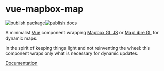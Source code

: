 # vue-mapbox-map

[![publish package](https://github.com/benchmark-urbanism/vue-mapbox-map/actions/workflows/publish_package.yml/badge.svg)](https://github.com/benchmark-urbanism/vue-mapbox-map/actions/workflows/publish_package.yml)[![publish docs](https://github.com/benchmark-urbanism/vue-mapbox-map/actions/workflows/publish_docs.yml/badge.svg)](https://github.com/benchmark-urbanism/vue-mapbox-map/actions/workflows/publish_docs.yml)

A minimalist [Vue](https://vuejs.org/) component wrapping [Mapbox GL JS](https://www.mapbox.com/mapbox-gl-js/api/) or [MapLibre GL](https://github.com/maplibre/maplibre-gl-js) for dynamic maps.

In the spirit of keeping things light and not reinventing the wheel: this component wraps only what is necessary for dynamic updates.

[Documentation](https://vue-mapbox-map.web.app/)
